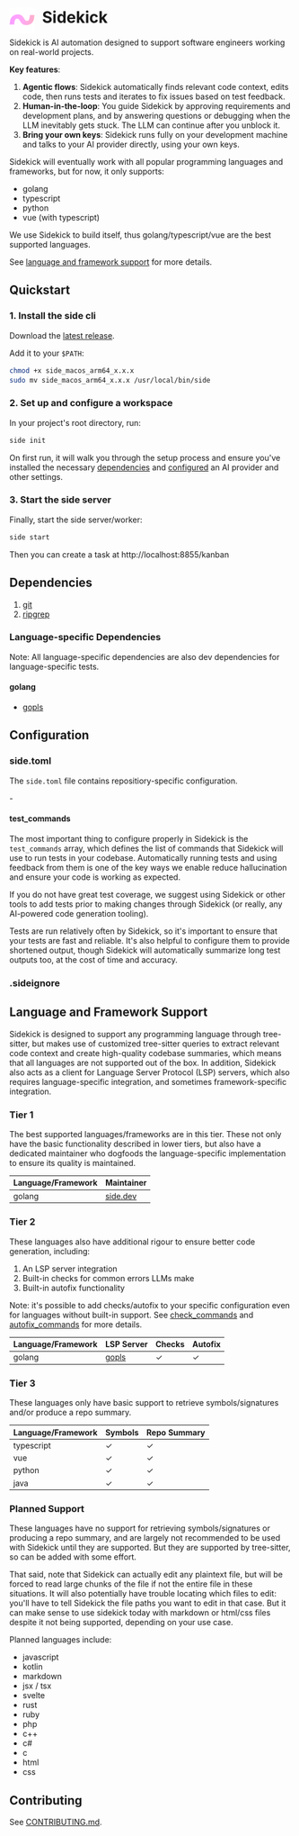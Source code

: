 
<h1>
  <img src="frontend/public/android-chrome-512x512.png" alt="Sidekick Logo" height="45" align="left">&nbsp;
  Sidekick
</h1>

<!-- TODO insert demo gif here -->

Sidekick is AI automation designed to support software engineers working on
real-world projects.

**Key features**:

1. **Agentic flows**: Sidekick automatically finds relevant code context, edits
   code, then runs tests and iterates to fix issues based on test feedback.
2. **Human-in-the-loop**: You guide Sidekick by approving requirements and
   development plans, and by answering questions or debugging when the LLM
   inevitably gets stuck. The LLM can continue after you unblock it.
3. **Bring your own keys**: Sidekick runs fully on your development machine and
   talks to your AI provider directly, using your own keys.

Sidekick will eventually work with all popular programming languages and
frameworks, but for now, it only supports:

- golang
- typescript
- python
- vue (with typescript)

We use Sidekick to build itself, thus golang/typescript/vue are the best
supported languages.

See [language and framework support](#language-and-framework-support) for more details.

## Quickstart

### 1. Install the side cli

Download the [latest release](https://github.com/org-sidedev/sidekick/releases).

Add it to your `$PATH`:

```sh
chmod +x side_macos_arm64_x.x.x
sudo mv side_macos_arm64_x.x.x /usr/local/bin/side
```

### 2. Set up and configure a workspace

In your project's root directory, run:

```sh
side init
```

On first run, it will walk you through the setup process and ensure you've
installed the necessary [dependencies](#dependencies) and
[configured](#configuration) an AI provider and other settings.

### 3. Start the side server

Finally, start the side server/worker:

```sh
side start
```

Then you can create a task at http://localhost:8855/kanban

## Dependencies 

1. [git](https://git-scm.com/book/en/v2/Getting-Started-Installing-Git)
2. [ripgrep](https://github.com/BurntSushi/ripgrep?tab=readme-ov-file#installation)

### Language-specific Dependencies

Note: All language-specific dependencies are also dev dependencies for language-specific tests.

#### golang

- [gopls](https://github.com/golang/tools/blob/master/gopls/README.md#installation)

## Configuration

### side.toml

The `side.toml` file contains repositiory-specific configuration.

-<!-- TODO /gen document check_commands, autofix_commands, mission etc -->

#### test_commands

The most important thing to configure properly in Sidekick is the
`test_commands` array, which defines the list of commands that Sidekick will use
to run tests in your codebase. Automatically running tests and using feedback
from them is one of the key ways we enable reduce hallucination and ensure your
code is working as expected.

If you do not have great test coverage, we suggest using Sidekick or other tools
to add tests prior to making changes through Sidekick (or really, any AI-powered
code generation tooling).

Tests are run relatively often by Sidekick, so it's important to ensure that
your tests are fast and reliable. It's also helpful to configure them to provide
shortened output, though Sidekick will automatically summarize long test outputs
too, at the cost of time and accuracy.

<!-- TODO: uncomment when this isn't limited to developer-mode only
#### worktree_setup

The `worktree_setup` field allows you to specify a shell script that will be
executed when setting up a local git worktree environment. Worktrees are used to
let Sidekick work without polluting your main working directory, and allows
multiple tasks to be done in parallel with conflicts. This is useful for
performing additional setup steps that are required for your development
environment, such as installing project-specific dependencies.
-->

### .sideignore

<!-- TODO /gen how and when to use the .sideignore file -->

## Language and Framework Support

Sidekick is designed to support any programming language through tree-sitter,
but makes use of customized tree-sitter queries to extract relevant code context
and create high-quality codebase summaries, which means that all languages are
not supported out of the box. In addition, Sidekick also acts as a client for
Language Server Protocol (LSP) servers, which also requires language-specific
integration, and sometimes framework-specific integration.

### Tier 1

The best supported languages/frameworks are in this tier. These not only have
the basic functionality described in lower tiers, but also have a dedicated
maintainer who dogfoods the language-specific implementation to ensure its
quality is maintained.

| Language/Framework | Maintainer |
| -------- | --------- |
| golang | [side.dev](https://side.dev) |

### Tier 2

These languages also have additional rigour to ensure better code generation, including:

1. An LSP server integration
2. Built-in checks for common errors LLMs make
3. Built-in autofix functionality

Note: it's possible to add checks/autofix to your specific configuration even for languages without built-in support. See [check_commands](#configuration) and [autofix_commands](#configuration) for more details.

| Language/Framework | LSP Server | Checks | Autofix |
| -------- | --------- | --------- | --------- |
| golang | [gopls](https://github.com/golang/tools/gopls) | ✓ | ✓ |

### Tier 3

These languages only have basic support to retrieve symbols/signatures and/or
produce a repo summary.

| Language/Framework | Symbols | Repo Summary |
| -------- | --------- | --------- |
| typescript | ✓ | ✓ |
| vue | ✓ | ✓ |
| python | ✓ | ✓ |
| java | ✓ | ✓ |

### Planned Support

These languages have no support for retrieving symbols/signatures or producing a
repo summary, and are largely not recommended to be used with Sidekick until they are
supported. But they are supported by tree-sitter, so can be added with some effort.

That said, note that Sidekick can actually edit any plaintext file, but will be
forced to read large chunks of the file if not the entire file in these
situations. It will also potentially have trouble locating which files to edit:
you'll have to tell Sidekick the file paths you want to edit in that case. But
it can make sense to use sidekick today with markdown or html/css files despite
it not being supported, depending on your use case.

Planned languages include:

<!-- TODO create issues for each of these -->

- javascript
- kotlin
- markdown
- jsx / tsx
- svelte
- rust
- ruby
- php
- c++
- c#
- c
- html
- css

## Contributing

See [CONTRIBUTING.md](CONTRIBUTING.md).